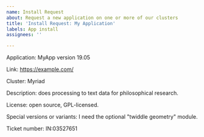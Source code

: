 ```yaml
---
name: Install Request
about: Request a new application on one or more of our clusters
title: 'Install Request: My Application'
labels: App install
assignees: ''

---
```


<!--
It helps to give us as much information about the application as you know.
 Below are some things that really help.
 Please delete any bits you don't know or don't need.
 Any text contained in these arrows will be hidden in the final result.
-->

<!-- 
The name and version of the application you need should go here. If you don't need a specific version, we'll usually go for the latest release marked "stable".
-->
Application: MyApp version 19.05

Link: <https://example.com/>

<!--
We generally install software on all the clusters unless licensing or technical problems prevent that. It's still useful to let us know which clusters you plan to use the software on, though.
-->
Cluster: Myriad

<!-- 
A bit of description helps: a line or two about what the application does, as you'd describe it to a colleague. This lets us make sure we have the right thing, and helps other users who might be looking for something similar.
-->
Description: does processing to text data for philosophical research.

<!--
Licensing: if you know what kind of software license the application is provided under, let us know. We can look this up if you not sure, but knowing in advance whether it's commercial or open-source software helps. 
If it's commercial software, we may need you to provide us with a bundle or installer. In this case, uploading it to the cluster you need it installed on is the quickest way to get it to us.
In some cases, awkward licenses may cause problems here, but we'll find out whether this is the case.
-->
License: open source, GPL-licensed.

<!--
Special versions or variants: sometimes people need a version compiled with a particular optional feature enabled, or an optional library compiled in. Let us know here if that's the case.
-->
Special versions or variants: I need the optional "twiddle geometry" module.

<!--
Incident number: if you already have a ticket in our email support system about this, it helps to put the ID number here. These start with "IN", a colon, and then a number, e.g. IN:03527651. You can find it in the subject of the email you received back when the ticket was created.
-->
Ticket number: IN:03527651

<!--
Any other information you think might be useful or relevant can go here.
-->
